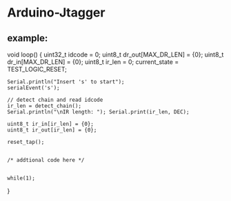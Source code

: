 # Arduino-Jtagger

## example:

void loop() {
	uint32_t idcode = 0;
	uint8_t dr_out[MAX_DR_LEN] = {0};
	uint8_t dr_in[MAX_DR_LEN] = {0};
	uint8_t ir_len = 0;
	current_state = TEST_LOGIC_RESET;
	
	Serial.println("Insert 's' to start");
	serialEvent('s');

	// detect chain and read idcode
	ir_len = detect_chain();
	Serial.println("\nIR length: "); Serial.print(ir_len, DEC);

	uint8_t ir_in[ir_len] = {0};
	uint8_t ir_out[ir_len] = {0};

	reset_tap();
	
	
    /* addtional code here */
    
    
    while(1);
}